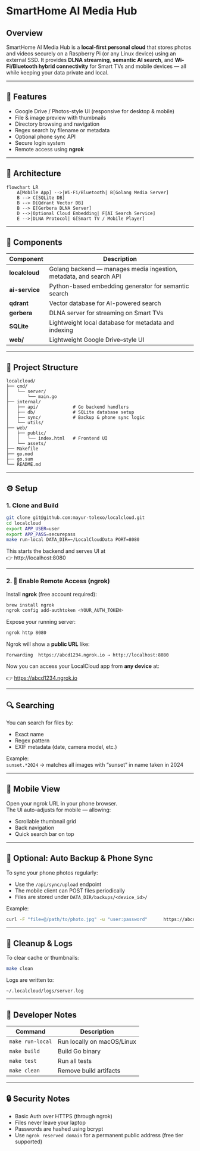 # SmartHome AI Media Hub 

## Overview 
SmartHome AI Media Hub is a **local-first personal cloud** that stores photos and videos securely on a Raspberry Pi (or any Linux device) using an external SSD. It provides **DLNA streaming**, **semantic AI search**, and **Wi-Fi/Bluetooth hybrid connectivity** for Smart TVs and mobile devices — all while keeping your data private and local.

---

## 🚀 Features

- Google Drive / Photos-style UI (responsive for desktop & mobile)
- File & image preview with thumbnails  
- Directory browsing and navigation  
- Regex search by filename or metadata  
- Optional phone sync API  
- Secure login system  
- Remote access using **ngrok**

---

## 🧩 Architecture

```mermaid
flowchart LR
    A[Mobile App] -->|Wi-Fi/Bluetooth| B[Golang Media Server]
    B --> C[SQLite DB]
    B --> D[Qdrant Vector DB]
    B --> E[Gerbera DLNA Server]
    D -->|Optional Cloud Embedding| F[AI Search Service]
    E -->|DLNA Protocol| G[Smart TV / Mobile Player]
```

---

## 🧠 Components
| Component | Description |
|------------|--------------|
| **localcloud** | Golang backend — manages media ingestion, metadata, and search API |
| **ai-service** | Python-based embedding generator for semantic search |
| **qdrant** | Vector database for AI-powered search |
| **gerbera** | DLNA server for streaming on Smart TVs |
| **SQLite** | Lightweight local database for metadata and indexing |
| **web/** | Lightweight Google Drive–style UI |

---

## 📁 Project Structure

```
localcloud/
├── cmd/
│   └── server/
│       └── main.go
├── internal/
│   ├── api/             # Go backend handlers
│   ├── db/              # SQLite database setup
│   ├── sync/            # Backup & phone sync logic
│   └── utils/
├── web/
│   ├── public/
│   │   └── index.html   # Frontend UI
│   └── assets/
├── Makefile
├── go.mod
├── go.sum
└── README.md
```

---

## ⚙️ Setup

### 1. Clone and Build

```bash
git clone git@github.com:mayur-tolexo/localcloud.git
cd localcloud
export APP_USER=user
export APP_PASS=securepass
make run-local DATA_DIR=~/LocalCloudData PORT=8080
```

This starts the backend and serves UI at  
👉 http://localhost:8080  

---

### 2. 📱 Enable Remote Access (ngrok)

Install **ngrok** (free account required):

```bash
brew install ngrok
ngrok config add-authtoken <YOUR_AUTH_TOKEN>
```

Expose your running server:

```bash
ngrok http 8080
```

Ngrok will show a **public URL** like:

```
Forwarding  https://abcd1234.ngrok.io → http://localhost:8080
```

Now you can access your LocalCloud app from **any device** at:

👉 https://abcd1234.ngrok.io  

---

## 🔍 Searching

You can search for files by:
- Exact name  
- Regex pattern  
- EXIF metadata (date, camera model, etc.)

Example:  
`sunset.*2024` → matches all images with “sunset” in name taken in 2024  

---

## 📸 Mobile View

Open your ngrok URL in your phone browser.  
The UI auto-adjusts for mobile — allowing:
- Scrollable thumbnail grid  
- Back navigation  
- Quick search bar on top  

---

## 🔄 Optional: Auto Backup & Phone Sync

To sync your phone photos regularly:
- Use the `/api/sync/upload` endpoint
- The mobile client can POST files periodically
- Files are stored under `DATA_DIR/backups/<device_id>/`

Example:
```bash
curl -F "file=@/path/to/photo.jpg" -u "user:password"      https://abcd1234.ngrok.io/api/sync/upload
```

---

## 🧹 Cleanup & Logs

To clear cache or thumbnails:
```bash
make clean
```

Logs are written to:
```
~/.localcloud/logs/server.log
```

---

## 🧰 Developer Notes

| Command | Description |
|----------|--------------|
| `make run-local` | Run locally on macOS/Linux |
| `make build` | Build Go binary |
| `make test` | Run all tests |
| `make clean` | Remove build artifacts |

---

## 🔒 Security Notes

- Basic Auth over HTTPS (through ngrok)
- Files never leave your laptop
- Passwords are hashed using bcrypt
- Use `ngrok reserved domain` for a permanent public address (free tier supported)
